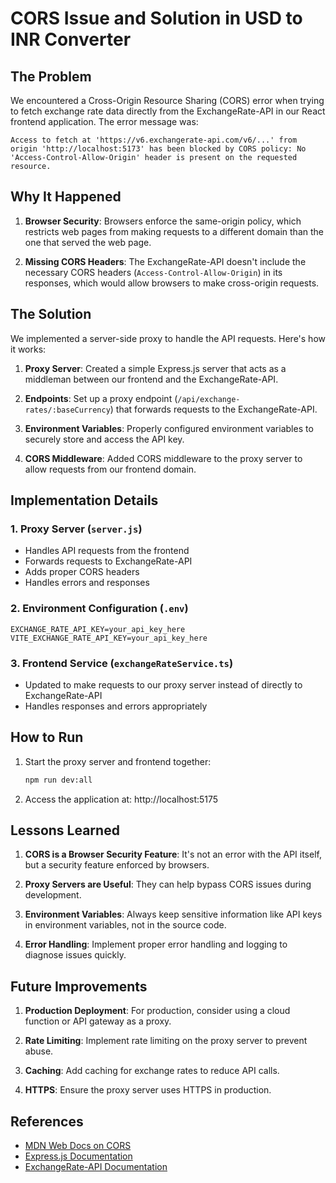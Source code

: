 # CORS Issue and Solution in USD to INR Converter

## The Problem

We encountered a Cross-Origin Resource Sharing (CORS) error when trying to fetch exchange rate data directly from the ExchangeRate-API in our React frontend application. The error message was:

```
Access to fetch at 'https://v6.exchangerate-api.com/v6/...' from origin 'http://localhost:5173' has been blocked by CORS policy: No 'Access-Control-Allow-Origin' header is present on the requested resource.
```

## Why It Happened

1. **Browser Security**: Browsers enforce the same-origin policy, which restricts web pages from making requests to a different domain than the one that served the web page.

2. **Missing CORS Headers**: The ExchangeRate-API doesn't include the necessary CORS headers (`Access-Control-Allow-Origin`) in its responses, which would allow browsers to make cross-origin requests.

## The Solution

We implemented a server-side proxy to handle the API requests. Here's how it works:

1. **Proxy Server**: Created a simple Express.js server that acts as a middleman between our frontend and the ExchangeRate-API.

2. **Endpoints**: Set up a proxy endpoint (`/api/exchange-rates/:baseCurrency`) that forwards requests to the ExchangeRate-API.

3. **Environment Variables**: Properly configured environment variables to securely store and access the API key.

4. **CORS Middleware**: Added CORS middleware to the proxy server to allow requests from our frontend domain.

## Implementation Details

### 1. Proxy Server (`server.js`)
- Handles API requests from the frontend
- Forwards requests to ExchangeRate-API
- Adds proper CORS headers
- Handles errors and responses

### 2. Environment Configuration (`.env`)
```
EXCHANGE_RATE_API_KEY=your_api_key_here
VITE_EXCHANGE_RATE_API_KEY=your_api_key_here
```

### 3. Frontend Service (`exchangeRateService.ts`)
- Updated to make requests to our proxy server instead of directly to ExchangeRate-API
- Handles responses and errors appropriately

## How to Run

1. Start the proxy server and frontend together:
   ```bash
   npm run dev:all
   ```

2. Access the application at: http://localhost:5175

## Lessons Learned

1. **CORS is a Browser Security Feature**: It's not an error with the API itself, but a security feature enforced by browsers.

2. **Proxy Servers are Useful**: They can help bypass CORS issues during development.

3. **Environment Variables**: Always keep sensitive information like API keys in environment variables, not in the source code.

4. **Error Handling**: Implement proper error handling and logging to diagnose issues quickly.

## Future Improvements

1. **Production Deployment**: For production, consider using a cloud function or API gateway as a proxy.

2. **Rate Limiting**: Implement rate limiting on the proxy server to prevent abuse.

3. **Caching**: Add caching for exchange rates to reduce API calls.

4. **HTTPS**: Ensure the proxy server uses HTTPS in production.

## References

- [MDN Web Docs on CORS](https://developer.mozilla.org/en-US/docs/Web/HTTP/CORS)
- [Express.js Documentation](https://expressjs.com/)
- [ExchangeRate-API Documentation](https://www.exchangerate-api.com/docs)
